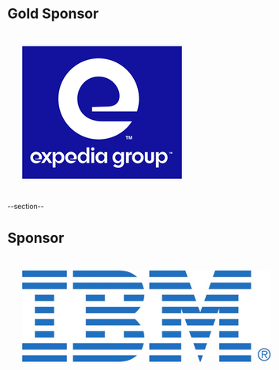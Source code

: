 <!-- Gold Level Sponsors

	 Leave Expedia in until 2020-06-25 
-->

# Gold Sponsor

<img src="images/expedia.png" style="border:none; box-shadow:none; margin: 30px; background:white;"/>

--section--

<!-- Sponsor for this event, change as needed -->

# Sponsor

<img src="images/ibm.jpg" style="border:none; box-shadow:none; margin: 30px; background:white;"/>


